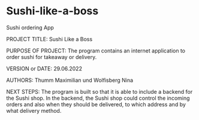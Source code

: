 # Sushi-like-a-boss
Sushi ordering App

PROJECT TITLE:
    Sushi Like a Boss
    
PURPOSE OF PROJECT:
    The program contains an internet application to order sushi for takeaway or delivery.  

VERSION or DATE:
    29.06.2022


AUTHORS:
    Thumm Maximilian und Wolfisberg Nina



NEXT STEPS:
	The program is built so that it is able to include a backend for the Sushi shop.
	In the backend, the Sushi shop could control the incoming orders and also when they should be delivered, to which address and by what delivery method.


